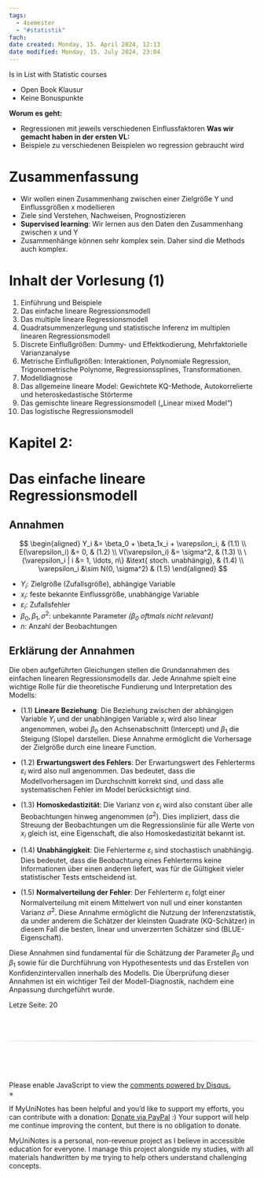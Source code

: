 ```yaml
---
tags:
  - 4semester
  - "#statistik"
fach:
date created: Monday, 15. April 2024, 12:13
date modified: Monday, 15. July 2024, 23:04
---
```


Is in List with Statistic courses

- Open Book Klausur
- Keine Bonuspunkte

**Worum es geht:**

- Regressionen mit jeweils verschiedenen Einflussfaktoren
  **Was wir gemacht haben in der ersten VL:**
- Beispiele zu verschiedenen Beispielen wo regression gebraucht wird

# Zusammenfassung

- Wir wollen einen Zusammenhang zwischen einer Zielgröße Y und Einflussgrößen x modellieren
- Ziele sind Verstehen, Nachweisen, Prognostizieren
- **Supervised learning**: Wir lernen aus den Daten den Zusammenhang zwischen x und Y
- Zusammenhänge können sehr komplex sein. Daher sind die Methods auch komplex.

# Inhalt der Vorlesung (1)

1. Einführung und Beispiele
2. Das einfache lineare Regressionsmodell
3. Das multiple lineare Regressionsmodell
4. Quadratsummenzerlegung und statistische Inferenz im multiplen linearen Regressionsmodell
5. Discrete Einflußgrößen: Dummy- und Effektkodierung, Mehrfaktorielle Varianzanalyse
6. Metrische Einflußgrößen: Interaktionen, Polynomiale Regression, Trigonometrische Polynome, Regressionssplines, Transformationen.
7. Modelldiagnose
8. Das allgemeine lineare Model: Gewichtete KQ-Methode, Autokorrelierte und heteroskedastische Störterme
9. Das gemischte lineare Regressionsmodell („Linear mixed Model“)
10. Das logistische Regressionsmodell

# Kapitel 2:

# Das einfache lineare Regressionsmodell

## Annahmen

$$
\begin{aligned}
Y_i &= \beta_0 + \beta_1x_i + \varepsilon_i, & (1.1) \\
E(\varepsilon_i) &= 0, & (1.2) \\
V(\varepsilon_i) &= \sigma^2, & (1.3) \\
\{\varepsilon_i | i &= 1, \ldots, n\} &\text{ stoch. unabhängig}, & (1.4) \\
\varepsilon_i &\sim N(0, \sigma^2) & (1.5)
\end{aligned}
$$

- $Y_i$: Zielgröße (Zufallsgröße), abhängige Variable
- $x_i$: feste bekannte Einflussgröße, unabhängige Variable
- $\varepsilon_i$: Zufallsfehler
- $\beta_0, \beta_1, \sigma^2$: unbekannte Parameter _($\beta_0$ oftmals nicht relevant)_
- $n$: Anzahl der Beobachtungen

## Erklärung der Annahmen

Die oben aufgeführten Gleichungen stellen die Grundannahmen des einfachen linearen Regressionsmodells dar. Jede Annahme spielt eine wichtige Rolle für die theoretische Fundierung und Interpretation des Modells:

- $(1.1)$ **Lineare Beziehung**: Die Beziehung zwischen der abhängigen Variable $Y_i$ und der unabhängigen Variable $x_i$ wird also linear angenommen, wobei $\beta_0$ den Achsenabschnitt (Intercept) und $\beta_1$ die Steigung (Slope) darstellen. Diese Annahme ermöglicht die Vorhersage der Zielgröße durch eine lineare Function.

- $(1.2)$ **Erwartungswert des Fehlers**: Der Erwartungswert des Fehlerterms $\varepsilon_i$ wird also null angenommen. Das bedeutet, dass die Modellvorhersagen im Durchschnitt korrekt sind, und dass alle systematischen Fehler im Model berücksichtigt sind.

- $(1.3)$ **Homoskedastizität**: Die Varianz von $\varepsilon_i$ wird also constant über alle Beobachtungen hinweg angenommen ($\sigma^2$). Dies impliziert, dass die Streuung der Beobachtungen um die Regressionslinie für alle Werte von $x_i$ gleich ist, eine Eigenschaft, die also Homoskedastizität bekannt ist.

- $(1.4)$ **Unabhängigkeit**: Die Fehlerterme $\varepsilon_i$ sind stochastisch unabhängig. Dies bedeutet, dass die Beobachtung eines Fehlerterms keine Informationen über einen anderen liefert, was für die Gültigkeit vieler statistischer Tests entscheidend ist.

- $(1.5)$ **Normalverteilung der Fehler**: Der Fehlerterm $\varepsilon_i$ folgt einer Normalverteilung mit einem Mittelwert von null und einer konstanten Varianz $\sigma^2$. Diese Annahme ermöglicht die Nutzung der Inferenzstatistik, da under anderem die Schätzer der kleinsten Quadrate (KQ-Schätzer) in diesem Fall die besten, linear und unverzerrten Schätzer sind (BLUE-Eigenschaft).

Diese Annahmen sind fundamental für die Schätzung der Parameter $\beta_0$ und $\beta_1$ sowie für die Durchführung von Hypothesentests und das Erstellen von Konfidenzintervallen innerhalb des Modells. Die Überprüfung dieser Annahmen ist ein wichtiger Teil der Modell-Diagnostik, nachdem eine Anpassung durchgeführt wurde.

Letze Seite: 20

<!-- DISQUS SCRIPT COMMENT START -->

<hr style="border: none; height: 2px; background: linear-gradient(to right, #f0f0f0, #ccc, #f0f0f0); margin-top: 4rem; margin-bottom: 5rem;">
<div id="disqus_thread"></div>
<script>
    /**
    * RECOMMENDED CONFIGURATION VARIABLES: EDIT AND UNCOMMENT THE SECTION BELOW TO INSERT DYNAMIC VALUES FROM YOUR PLATFORM OR CMS.
    * LEARN WHY DEFINING THESE VARIABLES IS IMPORTANT: https://disqus.com/admin/universalcode/#configuration-variables */
    /*
    var disqus_config = function () {
    this.page.url = PAGE_URL; // Replace PAGE_URL with your page's canonical URL variable
    this.page.identifier = PAGE_IDENTIFIER; // Replace PAGE_IDENTIFIER with your page's unique identifier variable
    };
    */
    (function() { // DON'T EDIT BELOW THIS LINE
    var d = document, s = d.createElement('script');
    s.src = 'https://myuninotes.disqus.com/embed.js';
    s.setAttribute('data-timestamp', +new Date());
    (d.head || d.body).appendChild(s);
    })();
</script>
<noscript>Please enable JavaScript to view the <a href="https://disqus.com/?ref_noscript">comments powered by Disqus.</a></noscript>

<!-- DISQUS SCRIPT COMMENT END -->

<!-- Modal START -->
<div id="myModal" class="modal">
  <div class="modal-content">
    <span id="closeModal" class="close">&times;</span>
    <p class="modal-text">
      If MyUniNotes has been helpful and you’d like to support my efforts, <span class="modal-highlight"> you can contribute with a donation: <a class="modal-dono-link" href="https://paypal.me/myuninotes4u">Donate via PayPal</a> :) </span> Your support will help me continue improving the content, but there is no obligation to donate.
    </p>
    <p class="modal-text">
      <span class="modal-highlight">MyUniNotes is a personal, non-revenue project as I believe in accessible education for everyone.</span> I manage this project alongside my studies, with all materials handwritten by me trying to help others understand challenging concepts.
    </p>
  </div>
</div>

<script>
  // JavaScript to display the modal on page load
  document.addEventListener('DOMContentLoaded', function() {
    // Generate a random number between 1 and 1
    // Wanted it to load with a adjustable probability for every page load but did not work, as DOM is loaded only once. Therefore now loading it every time website is visited and DOM is loaded.
    const randomNumber = Math.floor(Math.random() * 1) + 1; 
    // console.log(randomNumber)
    if (randomNumber === 1) {
      setTimeout(function() {
        const modal = document.getElementById('myModal');
        if (modal) {
          modal.classList.add('show');
        }
      }, 1000); // Adjust the delay as needed

      const closeModal = document.getElementById('closeModal');
      if (closeModal) {
        closeModal.addEventListener('click', function() {
          const modal = document.getElementById('myModal');
          if (modal) {
            modal.classList.remove('show');
          }
        });
      }
    } else {
      // Ensure the modal is hidden if the random number is not 1
      const modal = document.getElementById('myModal');
      if (modal) {
        modal.style.display = 'none';
      }
    }
  });
</script>
<!-- Modal END -->
